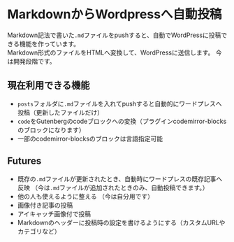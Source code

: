 # MarkdownからWordpressへ自動投稿
Markdown記法で書いた`.md`ファイルをpushすると、自動でWordPressに投稿できる機能を作っています。  
Markdown形式のファイルをHTMLへ変換して、WordPressに送信します。
今は開発段階です。  

## 現在利用できる機能
- `posts`フォルダに`.md`ファイルを入れてpushすると自動的にワードプレスへ投稿（更新したファイルだけ）
- `code`をGutenbergのcodeブロックへの変換（プラグインcodemirror-blocksのブロックになります）
- 一部のcodemirror-blocksのブロックは言語指定可能

## Futures
- 既存の`.md`ファイルが更新されたとき、自動時にワードプレスの既存記事へ反映  （今は`.md`ファイルが追加されたときのみ、自動投稿できます。）
- 他の人も使えるように整える  （今は自分用です）
- 画像付き記事の投稿
- アイキャッチ画像付で投稿
- Markdownのヘッダーに投稿時の設定を書けるようにする（カスタムURLやカテゴリなど）
